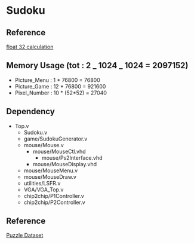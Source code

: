 # Sudoku

## Reference

[float 32 calculation](https://en.wikipedia.org/wiki/Single-precision_floating-point_format)

## Memory Usage (tot : 2 _ 1024 _ 1024 = 2097152)

- Picture_Menu : 1 \* 76800 = 76800
- Picture_Game : 12 \* 76800 = 921600
- Pixel_Number : 10 \* (52\*52) = 27040

## Dependency

- Top.v
  - Sudoku.v
  - game/SudokuGenerator.v
  - mouse/Mouse.v
    - mouse/MouseCtl.vhd
      - mouse/Ps2Interface.vhd
    - mouse/MouseDisplay.vhd
  - mouse/MouseMenu.v
  - mouse/MouseDraw.v
  - utilities/LSFR.v
  - VGA/VGA_Top.v
  - chip2chip/P1Controller.v
  - chip2chip/P2Controller.v

## Reference

[Puzzle Dataset](https://www.kaggle.com/radcliffe/3-million-sudoku-puzzles-with-ratings)
